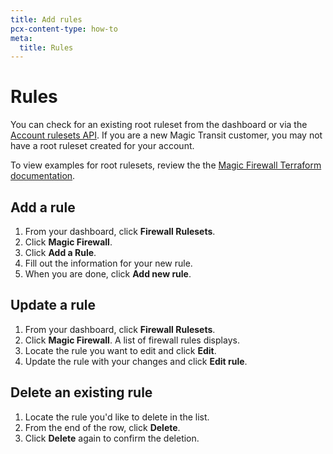 ```yaml
---
title: Add rules
pcx-content-type: how-to
meta:
  title: Rules
---
```


# Rules

You can check for an existing root ruleset from the dashboard or via the [Account rulesets API](https://api.cloudflare.com/#account-rulesets-properties). If you are a new Magic Transit customer, you may not have a root ruleset created for your account.

To view examples for root rulesets, review the the [Magic Firewall Terraform documentation](https://registry.terraform.io/providers/cloudflare/cloudflare/latest/docs/resources/magic_firewall_ruleset).

## Add a rule

1. From your dashboard, click **Firewall Rulesets**.
1. Click **Magic Firewall**.
1. Click **Add a Rule**.
1. Fill out the information for your new rule.
1. When you are done, click **Add new rule**.

## Update a rule

1. From your dashboard, click **Firewall Rulesets**.
1. Click **Magic Firewall**. A list of firewall rules displays.
1. Locate the rule you want to edit and click **Edit**.
1. Update the rule with your changes and click **Edit rule**.

## Delete an existing rule

1. Locate the rule you'd like to delete in the list.
1. From the end of the row, click **Delete**.
1. Click **Delete** again to confirm the deletion.